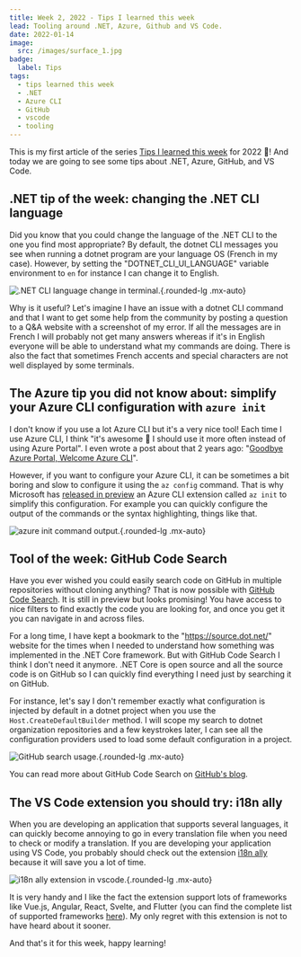 ```yaml
---
title: Week 2, 2022 - Tips I learned this week
lead: Tooling around .NET, Azure, Github and VS Code.
date: 2022-01-14
image:
  src: /images/surface_1.jpg
badge:
  label: Tips
tags:
  - tips learned this week
  - .NET
  - Azure CLI
  - GitHub
  - vscode
  - tooling
---
```


This is my first article of the series [Tips I learned this week](https://www.techwatching.dev/tags/tips-learned-this-week/) for 2022 🚀! And today we are going to see some tips about .NET, Azure, GitHub, and VS Code.

## .NET tip of the week: changing the .NET CLI language

Did you know that you could change the language of the .NET CLI to the one you find most appropriate? By default, the dotnet CLI messages you see when running a dotnet program are your language OS (French in my case). However, by setting the "DOTNET_CLI_UI_LANGUAGE" variable environment to `en` for instance I can change it to English.

![.NET CLI language change in terminal.](/posts/images/w022022tips_dotnet_cli.png){.rounded-lg .mx-auto}

Why is it useful? Let's imagine I have an issue with a dotnet CLI command and that I want to get some help from the community by posting a question to a Q&A website with a screenshot of my error. If all the messages are in French I will probably not get many answers whereas if it's in English everyone will be able to understand what my commands are doing. There is also the fact that sometimes French accents and special characters are not well displayed by some terminals. 

## The Azure tip you did not know about: simplify your Azure CLI configuration with `azure init`

I don't know if you use a lot Azure CLI but it's a very nice tool! Each time I use Azure CLI, I think "it's awesome 🤩 I should use it more often instead of using Azure Portal". I even wrote a post about that 2 years ago: "[Goodbye Azure Portal, Welcome Azure CLI](https://www.techwatching.dev/posts/welcome-azure-cli)".

However, if you want to configure your Azure CLI, it can be sometimes a bit boring and slow to configure it using the `az config` command. That is why Microsoft has [released in preview](https://techcommunity.microsoft.com/t5/azure-tools-blog/streamline-configuring-azure-cli-with-az-init/ba-p/3051810?wt.mc_id=MVP_430820) an Azure CLI extension called `az init` to simplify this configuration. For example you can quickly configure the output of the commands or the syntax highlighting, things like that.

![azure init command output.](/posts/images/w022022tips_az_init.png){.rounded-lg .mx-auto}

## Tool of the week: GitHub Code Search

Have you ever wished you could easily search code on GitHub in multiple repositories without cloning anything? That is now possible with [GitHub Code Search](https://cs.github.com/). It is still in preview but looks promising! You have access to nice filters to find exactly the code you are looking for, and once you get it you can navigate in and across files.

For a long time, I have kept a bookmark to the "https://source.dot.net/" website for the times when I needed to understand how something was implemented in the .NET Core framework. But with GitHub Code Search I think I don't need it anymore. .NET Core is open source and all the source code is on GitHub so I can quickly find everything I need just by searching it on GitHub.

For instance, let's say I don't remember exactly what configuration is injected by default in a dotnet project when you use the `Host.CreateDefaultBuilder` method. I will scope my search to dotnet organization repositories and a few keystrokes later, I can see all the configuration providers used to load some default configuration in a project.

![GitHub search usage.](/posts/images/w022022tips_githu_cs.gif){.rounded-lg .mx-auto}

You can read more about GitHub Code Search on [GitHub's blog](https://github.blog/2021-12-08-improving-github-code-search/).

## The VS Code extension you should try: i18n ally

When you are developing an application that supports several languages, it can quickly become annoying to go in every translation file when you need to check or modify a translation. If you are developing your application using VS Code, you probably should check out the extension [i18n ally](https://github.com/lokalise/i18n-ally) because it will save you a lot of time.

![i18n ally extension in vscode.](/posts/images/w222021tips_i18n_ally.png){.rounded-lg .mx-auto}

It is very handy and I like the fact the extension support lots of frameworks like Vue.js, Angular, React, Svelte, and Flutter (you can find the complete list of supported frameworks [here](https://github.com/lokalise/i18n-ally/wiki/Supported-Frameworks)). My only regret with this extension is not to have heard about it sooner.

And that's it for this week, happy learning!

